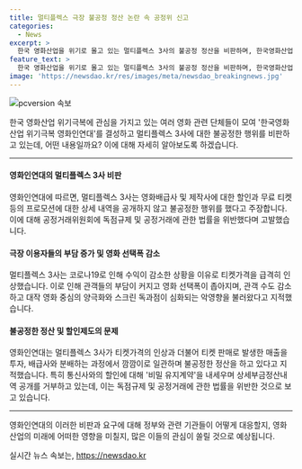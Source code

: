 ```yaml
---
title: 멀티플렉스 극장 불공정 정산 논란 속 공정위 신고
categories:
  - News
excerpt: >
  한국 영화산업을 위기로 몰고 있는 멀티플렉스 3사의 불공정 정산을 비판하며, 한국영화산업 위기극복 영화인연대가 공정거래위원회에 3사를 고발했다. CGV, 롯데시네마, 메가박스는 코로나19 기간 수익 악화를 이유로 티켓가격을 급격히 인상하였고, 이로 인해 관객들의 영화 선택폭이 좁아지고 독과점이 심화되었다는 지적이다. 또한, 통신사와의 할인에 대해 비밀 유지계약을 내세우며 불공정한 정산을 하고 있다는 주장이 제기되었다. 영화인연대는 극장 티켓가격의 거품을 걷어내고 투명한 정산을 요구하며, 이를 위한 극장 불공정 행위 해결을 위한 정책 개정을 모색한다.
feature_text: >
  한국 영화산업을 위기로 몰고 있는 멀티플렉스 3사의 불공정 정산을 비판하며, 한국영화산업 위기극복 영화인연대가 공정거래위원회에 3사를 고발했다. CGV, 롯데시네마, 메가박스는 코로나19 기간 수익 악화를 이유로 티켓가격을 급격히 인상하였고, 이로 인해 관객들의 영화 선택폭이 좁아지고 독과점이 심화되었다는 지적이다. 또한, 통신사와의 할인에 대해 비밀 유지계약을 내세우며 불공정한 정산을 하고 있다는 주장이 제기되었다. 영화인연대는 극장 티켓가격의 거품을 걷어내고 투명한 정산을 요구하며, 이를 위한 극장 불공정 행위 해결을 위한 정책 개정을 모색한다.
image: 'https://newsdao.kr/res/images/meta/newsdao_breakingnews.jpg'
---
```


<p><img src="https://newsdao.kr/res/images/meta/newsdao_breakingnews.jpg" alt="pcversion 속보" /></p>

<p>한국 영화산업 위기극복에 관심을 가지고 있는 여러 영화 관련 단체들이 모여 '한국영화산업 위기극복 영화인연대'를 결성하고 멀티플렉스 3사에 대한 불공정한 행위를 비판하고 있는데, 어떤 내용일까요? 이에 대해 자세히 알아보도록 하겠습니다.</p>

<hr />

<h4>영화인연대의 멀티플렉스 3사 비판</h4>

<p>영화인연대에 따르면, 멀티플렉스 3사는 영화배급사 및 제작사에 대한 할인과 무료 티켓 등의 프로모션에 대한 상세 내역을 공개하지 않고 불공정한 행위를 했다고 주장합니다. 이에 대해 공정거래위원회에 독점규제 및 공정거래에 관한 법률을 위반했다며 고발했습니다.</p>

<h4>극장 이용자들의 부담 증가 및 영화 선택폭 감소</h4>

<p>멀티플렉스 3사는 코로나19로 인해 수익이 감소한 상황을 이유로 티켓가격을 급격히 인상했습니다. 이로 인해 관객들의 부담이 커지고 영화 선택폭이 좁아지며, 관객 수도 감소하고 대작 영화 중심의 양극화와 스크린 독과점이 심화되는 악영향을 불러왔다고 지적했습니다.</p>

<h4>불공정한 정산 및 할인제도의 문제</h4>

<p>영화인연대는 멀티플렉스 3사가 티켓가격의 인상과 더불어 티켓 판매로 발생한 매출을 투자, 배급사와 분배하는 과정에서 깜깜이로 일관하며 불공정한 정산을 하고 있다고 지적했습니다. 특히 통신사와의 할인에 대해 '비밀 유지계약'을 내세우며 상세부금정산내역 공개를 거부하고 있는데, 이는 독점규제 및 공정거래에 관한 법률을 위반한 것으로 보고 있습니다.</p>

<hr />

<p>영화인연대의 이러한 비판과 요구에 대해 정부와 관련 기관들이 어떻게 대응할지, 영화산업의 미래에 어떠한 영향을 미칠지, 많은 이들의 관심이 쏠릴 것으로 예상됩니다.</p>
실시간 뉴스 속보는, <a href="https://newsdao.kr" rel="dofollow">https://newsdao.kr</a>



